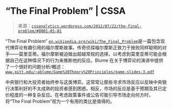 <!--yml

category: 未分类

date: 2024-05-12 18:05:34

-->

# “The Final Problem” | CSSA

> 来源：[`cssanalytics.wordpress.com/2012/07/22/the-final-problem/#0001-01-01`](https://cssanalytics.wordpress.com/2012/07/22/the-final-problem/#0001-01-01)

“The Final Problem” [`en.wikipedia.org/wiki/The_Final_Problem`](http://en.wikipedia.org/wiki/The_Final_Problem "最终问题")是一篇包含现代博弈论有趣引用的福尔摩斯故事。传奇侦探福尔摩斯正致力于挫败同样聪明的对手——莫里亚蒂。福尔摩斯被迫做出超越常规的选择，以考虑到莫里亚蒂可能会根据自己在这种情况下的行为来推断他的反应。Blume 在关于博弈论的演讲中提供了一个很好的问题分析/概述：[`www.pitt.edu/~ablume/Game%20Theory%20Principles/game-slides-3.pdf`](http://www.pitt.edu/~ablume/Game%20Theory%20Principles/game-slides-3.pdf)

中央银行和大投资者始终参与这类博弈。这常常让那些寻求市场反应以反映中央银行决策利好的不太成熟的投资者感到困惑。相反，市场的反应是基于预期及其已定价程度的一种复杂反应。在考虑政策事件或公告可能引导市场走向何方时，将“The Final Problem”视为一个有用的类比是值得的。
